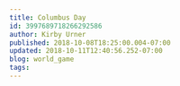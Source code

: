 ```yaml
---
title: Columbus Day
id: 3997689718266292586
author: Kirby Urner
published: 2018-10-08T18:25:00.004-07:00
updated: 2018-10-11T12:40:56.252-07:00
blog: world_game
tags: 
---
```


